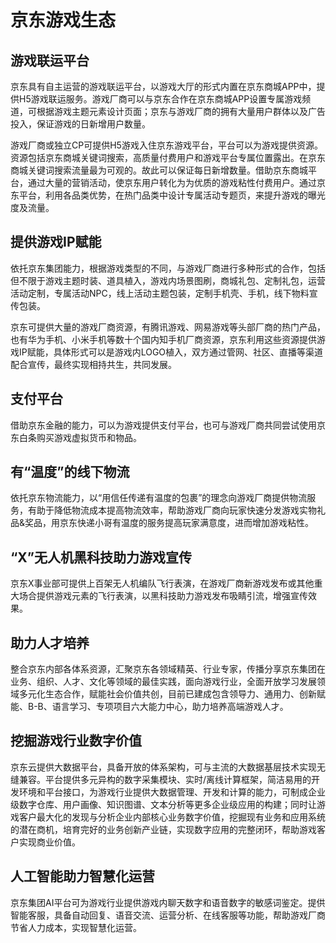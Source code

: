 # 京东游戏生态

## 游戏联运平台

京东具有自主运营的游戏联运平台，以游戏大厅的形式内置在京东商城APP中，提供H5游戏联运服务。游戏厂商可以与京东合作在京东商城APP设置专属游戏频道，可根据游戏主题元素设计页面；京东与游戏厂商的拥有大量用户群体以及广告投入，保证游戏的日新增用户数量。 

游戏厂商或独立CP可提供H5游戏入住京东游戏平台，平台可以为游戏提供资源。资源包括京东商城关键词搜索，高质量付费用户和游戏平台专属位置露出。在京东商城关键词搜索流量最为可观的。故此可以保证每日新增数量。借助京东商城平台，通过大量的营销活动，使京东用户转化为为优质的游戏粘性付费用户。通过京东平台，利用各品类优势，在热门品类中设计专属活动专题页，来提升游戏的曝光度及流量。

## 提供游戏IP赋能

依托京东集团能力，根据游戏类型的不同，与游戏厂商进行多种形式的合作，包括但不限于游戏主题时装、道具植入，游戏内场景图刷，商城礼包、定制礼包，运营活动定制，专属活动NPC，线上活动主题包装，定制手机壳、手机，线下物料宣传包装。

京东可提供大量的游戏厂商资源，有腾讯游戏、网易游戏等头部厂商的热门产品，也有华为手机、小米手机等数十个国内知手机厂商资源，京东利用这些资源提供游戏IP赋能，具体形式可以是游戏内LOGO植入，双方通过管网、社区、直播等渠道配合宣传，最终实现相持共生，共同发展。

## 支付平台

借助京东金融的能力，可以为游戏提供支付平台，也可与游戏厂商共同尝试使用京东白条购买游戏虚拟货币和物品。

## 有“温度”的线下物流

依托京东物流能力，以“用信任传递有温度的包裹”的理念向游戏厂商提供物流服务，有助于降低物流成本提高物流效率，帮助游戏厂商向玩家快速分发游戏实物礼品&奖品，用京东快递小哥有温度的服务提高玩家满意度，进而增加游戏粘性。

## “X”无人机黑科技助力游戏宣传

京东X事业部可提供上百架无人机编队飞行表演，在游戏厂商新游戏发布或其他重大场合提供游戏元素的飞行表演，以黑科技助力游戏发布吸睛引流，增强宣传效果。

## 助力人才培养

整合京东内部各体系资源，汇聚京东各领域精英、行业专家，传播分享京东集团在业务、组织、人才、文化等领域的最佳实践，面向游戏行业，全面开放学习发展领域多元化生态合作，赋能社会价值共创，目前已建成包含领导力、通用力、创新赋能、B-B、语言学习、专项项目六大能力中心，助力培养高端游戏人才。

## 挖掘游戏行业数字价值

京东云提供大数据平台，具备开放的体系架构，可与主流的大数据基层技术实现无缝兼容。平台提供多元异构的数字采集模块、实时/离线计算框架，简洁易用的开发环境和平台接口，为游戏行业提供大数据管理、开发和计算的能力，可制成企业级数字仓库、用户画像、知识图谱、文本分析等更多企业级应用的构建；同时让游戏客户最大化的发现与分析企业内部核心业务数字价值，挖掘现有业务和应用系统的潜在商机，培育完好的业务创新产业链，实现数字应用的完整闭环，帮助游戏客户实现商业价值。

## 人工智能助力智慧化运营

京东集团AI平台可为游戏行业提供游戏内聊天数字和语音数字的敏感词鉴定。提供智能客服，具备自动回复、语音交流、运营分析、在线客服等功能，帮助游戏厂商节省人力成本，实现智慧化运营。